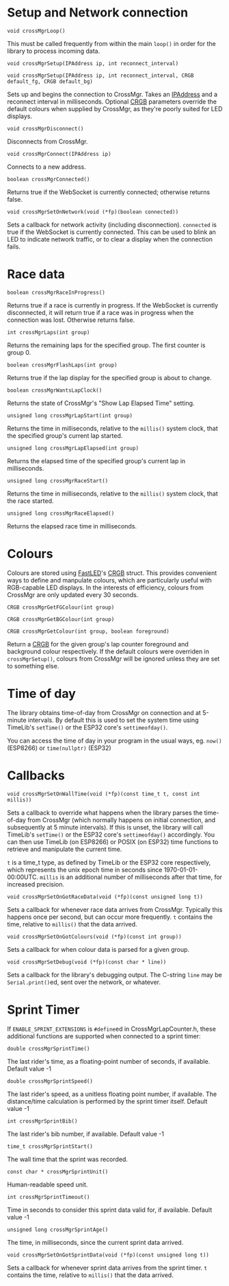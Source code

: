 # Setup and Network connection

`void crossMgrLoop()`

This must be called frequently from within the main `loop()` in order for the library to process incoming data.

`void crossMgrSetup(IPAddress ip, int reconnect_interval)`

`void crossMgrSetup(IPAddress ip, int reconnect_interval, CRGB default_fg, CRGB default_bg)`

Sets up and begins the connection to CrossMgr.  Takes an [IPAddress](https://links2004.github.io/Arduino/dd/d5c/class_i_p_address.html) and a reconnect interval in milliseconds.  Optional [CRGB](http://fastled.io/docs/3.1/struct_c_r_g_b.html) parameters override the default colours when supplied by CrossMgr, as they're poorly suited for LED displays.

`void crossMgrDisconnect()`

Disconnects from CrossMgr.

`void crossMgrConnect(IPAddress ip)`

Connects to a new address.

`boolean crossMgrConnected()`

Returns true if the WebSocket is currently connected; otherwise returns false.

`void crossMgrSetOnNetwork(void (*fp)(boolean connected))`

Sets a callback for network activity (including disconnection).  `connected` is true if the WebSocket is currently connected.  This can be used to blink an LED to indicate network traffic, or to clear a display when the connection fails.


# Race data

`boolean crossMgrRaceInProgress()`

Returns true if a race is currently in progress.  If the WebSocket is currently disconnected, it will return true if a race was in progress when the connection was lost.  Otherwise returns false.

`int crossMgrLaps(int group)`

Returns the remaining laps for the specified group.  The first counter is group 0.

`boolean crossMgrFlashLaps(int group)`

Returns true if the lap display for the specified group is about to change.

`boolean crossMgrWantsLapClock()`

Returns the state of CrossMgr's "Show Lap Elapsed Time" setting.

`unsigned long crossMgrLapStart(int group)`

Returns the time in milliseconds, relative to the `millis()` system clock, that the specified group's current lap started.

`unsigned long crossMgrLapElapsed(int group)`

Returns the elapsed time of the specified group's current lap in milliseconds.

`unsigned long crossMgrRaceStart()`

Returns the time in milliseconds, relative to the `millis()` system clock, that the race started.

`unsigned long crossMgrRaceElapsed()`

Returns the elapsed race time in milliseconds.

# Colours
Colours are stored using [FastLED](https://fastled.io/)'s [CRGB](http://fastled.io/docs/3.1/struct_c_r_g_b.html) struct.  This provides convenient ways to define and manpulate colours, which are particularly useful with RGB-capable LED displays.  In the interests of efficiency, colours from CrossMgr are only updated every 30 seconds.

`CRGB crossMgrGetFGColour(int group)`

`CRGB crossMgrGetBGColour(int group)`

`CRGB crossMgrGetColour(int group, boolean foreground)`

Return a [CRGB](http://fastled.io/docs/3.1/struct_c_r_g_b.html) for the given group's lap counter foreground and background colour respectively.  If the default colours were overriden in `crossMgrSetup()`, colours from CrossMgr will be ignored unless they are set to something else.

# Time of day

The library obtains time-of-day from CrossMgr on connection and at 5-minute intervals.  By default this is used to set the system time using TimeLib's `setTime()` or the ESP32 core's `settimeofday()`.

You can access the time of day in your program in the usual ways, eg. `now()` (ESP8266) or `time(nullptr)` (ESP32)

# Callbacks
`void crossMgrSetOnWallTime(void (*fp)(const time_t t, const int millis))`

Sets a callback to override what happens when the library parses the time-of-day from CrossMgr (which normally happens on initial connection, and subsequently at 5 minute intervals).  If this is unset, the library will call TimeLib's `setTime()` or the ESP32 core's `settimeofday()` accordingly.  You can then use TimeLib (on ESP8266) or POSIX (on ESP32) time functions to retrieve and manipulate the current time.

`t` is a time_t type, as defined by TimeLib or the ESP32 core respectively, which represents the unix epoch time in seconds since 1970-01-01-00:00UTC.  `millis` is an additional number of milliseconds after that time, for increased precision.

`void crossMgrSetOnGotRaceData(void (*fp)(const unsigned long t))`

Sets a callback for whenever race data arrives from CrossMgr.  Typically this happens once per second, but can occur more frequently.  `t` contains the time, relative to `millis()` that the data arrived.

`void crossMgrSetOnGotColours(void (*fp)(const int group))`

Sets a callback for when colour data is parsed for a given group.

`void crossMgrSetDebug(void (*fp)(const char * line))`

Sets a callback for the library's debugging output.  The C-string `line` may be `Serial.print()`ed, sent over the network, or whatever.

# Sprint Timer
If `ENABLE_SPRINT_EXTENSIONS` is `#define`ed in CrossMgrLapCounter.h, these additional functions are supported when connected to a sprint timer:

`double crossMgrSprintTime()`

The last rider's time, as a floating-point number of seconds, if available.  Default value -1

`double crossMgrSprintSpeed()`

The last rider's speed, as a unitless floating point number, if available.  The distance/time calculation is performed by the sprint timer itself.  Default value -1

`int crossMgrSprintBib()`

The last rider's bib number, if available.  Default value -1

`time_t crossMgrSprintStart()`

The wall time that the sprint was recorded.

`const char * crossMgrSprintUnit()`

Human-readable speed unit.

`int crossMgrSprintTimeout()`

Time in seconds to consider this sprint data valid for, if available.  Default value -1

`unsigned long crossMgrSprintAge()`

The time, in milliseconds, since the current sprint data arrived.

`void crossMgrSetOnGotSprintData(void (*fp)(const unsigned long t))`

Sets a callback for whenever sprint data arrives from the sprint timer.  `t` contains the time, relative to `millis()` that the data arrived.

